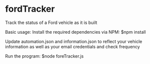 # fordTracker
Track the status of a Ford vehicle as it is built


Basic usage:
Install the required dependencies via NPM:
$npm install

Update automation.json and information.json to reflect your vehicle information as well as your email credentials and check frequency

Run the program:
$node foreTracker.js
